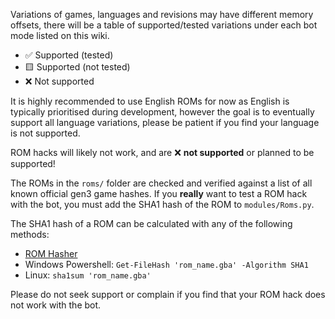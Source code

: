 Variations of games, languages and revisions may have different memory offsets, there will be a table of supported/tested variations under each bot mode listed on this wiki.

- ✅ Supported (tested)
- 🟨 Supported (not tested)
- ❌ Not supported

It is highly recommended to use English ROMs for now as English is typically prioritised during development, however the goal is to eventually support all language variations, please be patient if you find your language is not supported.

ROM hacks will likely not work, and are ❌ **not supported** or planned to be supported!

The ROMs in the `roms/` folder are checked and verified against a list of all known official gen3 game hashes. If you **really** want to test a ROM hack with the bot, you must add the SHA1 hash of the ROM to `modules/Roms.py`.

The SHA1 hash of a ROM can be calculated with any of the following methods:
- [ROM Hasher](https://www.romhacking.net/utilities/1002/)
- Windows Powershell: `Get-FileHash 'rom_name.gba' -Algorithm SHA1`
- Linux: `sha1sum 'rom_name.gba'`

Please do not seek support or complain if you find that your ROM hack does not work with the bot.